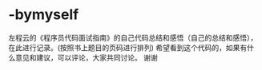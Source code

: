 # -bymyself
左程云的《程序员代码面试指南》的自己代码总结和感悟（自己的总结和感悟），在此进行记录。(按照书上题目的页码进行排列)
希望看到这个代码的，如果有什么意见和建议，可以评论，大家共同讨论。
谢谢
